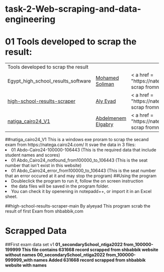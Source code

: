 # task-2-Web-scraping-and-data-engineering

# 01 Tools developed to scrap the result:
<table> 
  <tr><td colspan="2">Tools developed to scrap the result </td></tr>
<tr>
<td><a ref ='https://github.com/Soliman2020/Egypt_high_school_results_software'>Egypt_high_school_results_software</td>
<td><a href = 'https://omdenachapter-hpe1429.slack.com/team/U048MB6QFB4'>Mohamed Soliman</td>
<td>< a href = "https://natega.cairo24.com/"> scrap fromnateg24 website</td>
<td>< a href = "https://shbabbek.com/natega/"> scrap shbabbek website</td>
</tr>
<tr>
<td> <a href ='https://github.com/alyeyad/high-school-results-scraper'>high-school-results-scraper </td>
<td><a href='https://omdenachapter-hpe1429.slack.com/team/U0486JANZQX'>Aly Eyad</td>
<td>< a href = "https://natega.cairo24.com/"> scrap fromnateg24 website</td>
</tr>
<tr>
<td><a href='https://github.com/abdo5/Egypt-Secondary-School-Result-DataSet2022'>natiga_cairo24_V1</td>
<td><a href='https://omdenachapter-hpe1429.slack.com/team/U049CLMLYTA'>Abdelmenem Elgabry</td>
<td>< a href = "https://natega.cairo24.com/"> scrap fromnateg24 website</td>
</tr>
</table>
##natiga_cairo24_V1 
This is a windows exe proram to scrap the secand exam from https://natega.cairo24.com/ It svae the data in 3 files:
<li>01 Abdo-Cairo24-100000-106443 (This is the required data that include student names and scores)
<li>01 Abdo_Cairo24_notfound_from100000_to_106443 (This is the seat number that isn't exist in this website)
<li>01 Abdo_Cairo24_error_from100000_to_106443 (This is the seat number that an error occured at it and may stop the program)
##Using the program
<li>Doubleclick the program to run it, follow the on screen instruction
<li>the data files will be saved in the program folder.
<li>You can check it by openening in notepadd++, or import it in an Excel sheet.


##high-school-results-scraper-main By alyeyad
This program scrab the result of first Exam from shbabbik,com


# Scrapped Data
##First exam data set v1
<B> 01_secondarySchool_ntiga2022 from_100000-199999
This file contains  631668 record scrapped from shbabbik website without names
<B> 00_secondarySchool_ntiga2022 from_100000-999999_with names
 Added 631668 record scrapped from shbabbik website with names
 
 
 
